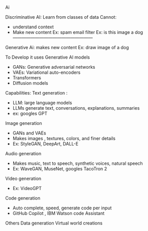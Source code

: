 Ai


Discriminative AI:
Learn from classes of data
Cannot:
-  understand context
- Make new content
  Ex: spam email filter
  Ex: is this image a dog
  ——————————————————


Generative Ai:
makes new content
Ex: draw image of a dog

To Develop it uses Generative AI models
- GANs: Generative adversarial networks
- VAEs: Variational auto-encoders
- Transformers
- Diffusion models

Capabilities:
Text generation :
- LLM: large language models
- LLMs generate text, conversations, explanations, summaries
- ex: googles GPT

Image generation
- GANs and VAEs
- Makes images , textures, colors, and finer details
- Ex: StyleGAN, DeepArt, DALL-E

Audio generation
- Makes music, text to speech, synthetic voices, natural speech
- Ex: WaveGAN, MuseNet, googles TacoTron 2

Video generation
- Ex: VideoGPT

Code generation
- Auto complete,  speed, generate code per input
- GitHub Copilot , IBM Watson code Assistant

Others
Data generation
Virtual world creations








